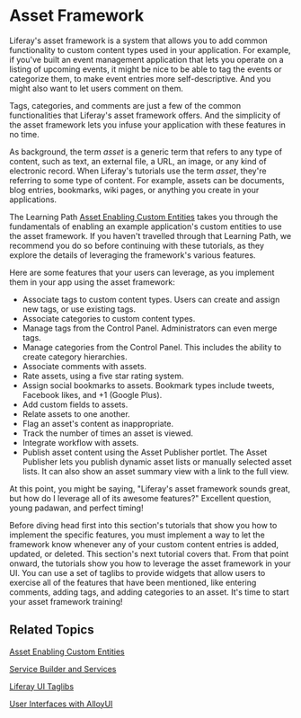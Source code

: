 # Asset Framework 

Liferay's asset framework is a system that allows you to add common
functionality to custom content types used in your application. For example, if
you've built an event management application that lets you operate on a listing
of upcoming events, it might be nice to be able to tag the events or categorize
them, to make event entries more self-descriptive. And you might also want to
let users comment on them. 

Tags, categories, and comments are just a few of the common functionalities that
Liferay's asset framework offers. And the simplicity of the asset framework
lets you infuse your application with these features in no time. 

As background, the term *asset* is a generic term that refers to any type of
content, such as text, an external file, a URL, an image, or any kind of
electronic record. When Liferay's tutorials use the term *asset*, they're
referring to some type of content. For example, assets can be documents, blog
entries, bookmarks, wiki pages, or anything you create in your applications. 

The Learning Path
[Asset Enabling Custom Entities](/learning-paths/-/knowledge_base/6-2/asset-enabling-custom-entities)
takes you through the fundamentals of enabling an example application's custom
entities to use the asset framework. If you haven't travelled through that
Learning Path, we recommend you do so before continuing with these tutorials, as
they explore the details of leveraging the framework's various features. 

Here are some features that your users can leverage, as you implement them
in your app using the asset framework: 

-   Associate tags to custom content types. Users can create and assign new
    tags, or use existing tags. 
-   Associate categories to custom content types. 
-   Manage tags from the Control Panel. Administrators can even merge tags. 
-   Manage categories from the Control Panel. This includes the ability to
    create category hierarchies. 
-   Associate comments with assets. 
-   Rate assets, using a five star rating system. 
-   Assign social bookmarks to assets. Bookmark types include tweets, Facebook
    likes, and +1 (Google Plus). 
-   Add custom fields to assets. 
-   Relate assets to one another. 
-   Flag an asset's content as inappropriate. 
-   Track the number of times an asset is viewed. 
-   Integrate workflow with assets. 
-   Publish asset content using the Asset Publisher portlet. The Asset Publisher
    lets you publish dynamic asset lists or manually selected asset lists. It
    can also show an asset summary view with a link to the full view. 

At this point, you might be saying, "Liferay's asset framework sounds great, but
how do I leverage all of its awesome features?" Excellent question, young
padawan, and perfect timing! 

Before diving head first into this section's tutorials that show you how to
implement the specific features, you must implement a way to let the framework
know whenever any of your custom content entries is added, updated, or deleted.
This section's next tutorial covers that. From that point onward, the tutorials
show you how to leverage the asset framework in your UI. You can use a set of
taglibs to provide widgets that allow users to exercise all of the features that
have been mentioned, like entering comments, adding tags, and adding categories
to an asset. It's time to start your asset framework training! 

## Related Topics

[Asset Enabling Custom Entities](/learning-paths/-/knowledge_base/6-2/asset-enabling-custom-entities)

[Service Builder and Services](/tutorials/-/knowledge_base/6-2/service-builder)

[Liferay UI Taglibs](/tutorials/-/knowledge_base/6-2/liferay-ui-taglibs)

[User Interfaces with AlloyUI](/tutorials/-/knowledge_base/6-2/alloyui)

